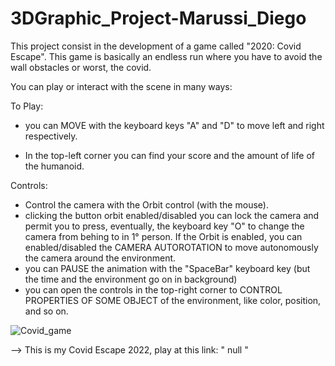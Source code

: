 # 3DGraphic_Project-Marussi_Diego

This project consist in the development of a game called "2020: Covid Escape". This game is basically an endless run where you have to avoid the wall obstacles or worst, the covid.

You can play or interact with the scene in many ways:

To Play:
- you can MOVE with the keyboard keys "A" and "D" to move left and right respectively.

- In the  top-left corner you can find your score and the amount of life of the humanoid.

Controls:
- Control the camera with the Orbit control (with the mouse).
- clicking the button orbit enabled/disabled you can lock the camera and permit you to press, eventually,
  the keyboard key "O" to change the camera from behing to in 1° person.
  If the Orbit is enabled, you can enabled/disabled the CAMERA AUTOROTATION
  to move autonomously the camera around the environment.
- you can PAUSE the animation with the "SpaceBar" keyboard key (but the time and the environment go on in background)
- you can open the controls in the top-right corner to CONTROL PROPERTIES OF SOME OBJECT of the environment,
  like color, position, and so on.


![Covid_game](https://user-images.githubusercontent.com/49034820/192124929-13b15d4d-251e-4b23-a3a3-8c7498a3385d.png)



--> This is my Covid Escape 2022, play at this link:
    " null "

